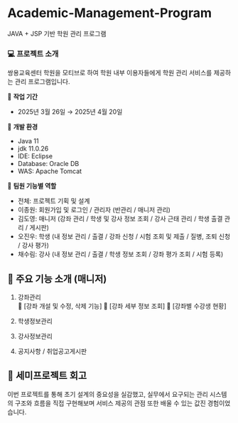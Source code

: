 # Academic-Management-Program
JAVA + JSP 기반 학원 관리 프로그램 <br>

### :computer: 프로젝트 소개
쌍용교육센터 학원을 모티브로 하여 학원 내부 이용자들에게 학원 관리 서비스를 제공하는 관리 프로그램입니다.


:calendar:  **작업 기간** <br>
- 2025년 3월 26일 → 2025년 4월 20일

:page_with_curl: **개발 환경** <br>
- Java 11
- jdk 11.0.26
- IDE: Eclipse
- Database: Oracle DB
- WAS: Apache Tomcat

:busts_in_silhouette:  **팀원 기능별 역할** <br>
- 전체: 프로젝트 기획 및 설계
- 이종원: 회원가입 및 로그인 / 관리자 (반관리 / 매니저 관리)
- 김도영: 매니저 (강좌 관리 / 학생 및 강사 정보 조회 / 강사 근태 관리 / 학생 출결 관리 / 게시판)
- 오진우: 학생 (내 정보 관리 / 출결 / 강좌 신청 / 시험 조회 및 제출 / 질병, 조퇴 신청 / 강사 평가)
- 채수림: 강사 (내 정보 관리 / 출결 / 학생 정보 조회 / 강좌 평가 조회 / 시험 등록)

## :pushpin: 주요 기능 소개 (매니저)
1) 강좌관리  
🔖 [강좌 개설 및 수정, 삭제 기능]
🔖 [강좌 세부 정보 조회]
🔖 [강좌별 수강생 현황]

3) 학생정보관리  
4) 강사정보관리  
5) 공지사항 / 취업공고게시판




## :dizzy: 세미프로젝트 회고
이번 프로젝트를 통해 초기 설계의 중요성을 실감했고, 실무에서 요구되는 관리 시스템의 구조와 흐름을 직접 구현해보며 서비스 제공의 관점 또한 
배울 수 있는 값진 경험이었습니다.

